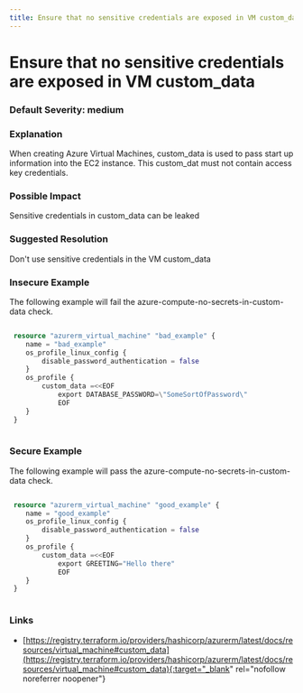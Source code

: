 ```yaml
---
title: Ensure that no sensitive credentials are exposed in VM custom_data
---
```


# Ensure that no sensitive credentials are exposed in VM custom_data

### Default Severity: <span class="severity medium">medium</span>

### Explanation

When creating Azure Virtual Machines, custom_data is used to pass start up information into the EC2 instance. This custom_dat must not contain access key credentials.

### Possible Impact
Sensitive credentials in custom_data can be leaked

### Suggested Resolution
Don't use sensitive credentials in the VM custom_data


### Insecure Example

The following example will fail the azure-compute-no-secrets-in-custom-data check.
```terraform

 resource "azurerm_virtual_machine" "bad_example" {
 	name = "bad_example"
	os_profile_linux_config {
		disable_password_authentication = false
	}
	os_profile {
		custom_data =<<EOF
			export DATABASE_PASSWORD=\"SomeSortOfPassword\"
			EOF
	}
 }
 
```



### Secure Example

The following example will pass the azure-compute-no-secrets-in-custom-data check.
```terraform

 resource "azurerm_virtual_machine" "good_example" {
 	name = "good_example"
	os_profile_linux_config {
		disable_password_authentication = false
	}
	os_profile {
		custom_data =<<EOF
			export GREETING="Hello there"
			EOF
	}
 }
 
```



### Links


- [https://registry.terraform.io/providers/hashicorp/azurerm/latest/docs/resources/virtual_machine#custom_data](https://registry.terraform.io/providers/hashicorp/azurerm/latest/docs/resources/virtual_machine#custom_data){:target="_blank" rel="nofollow noreferrer noopener"}



